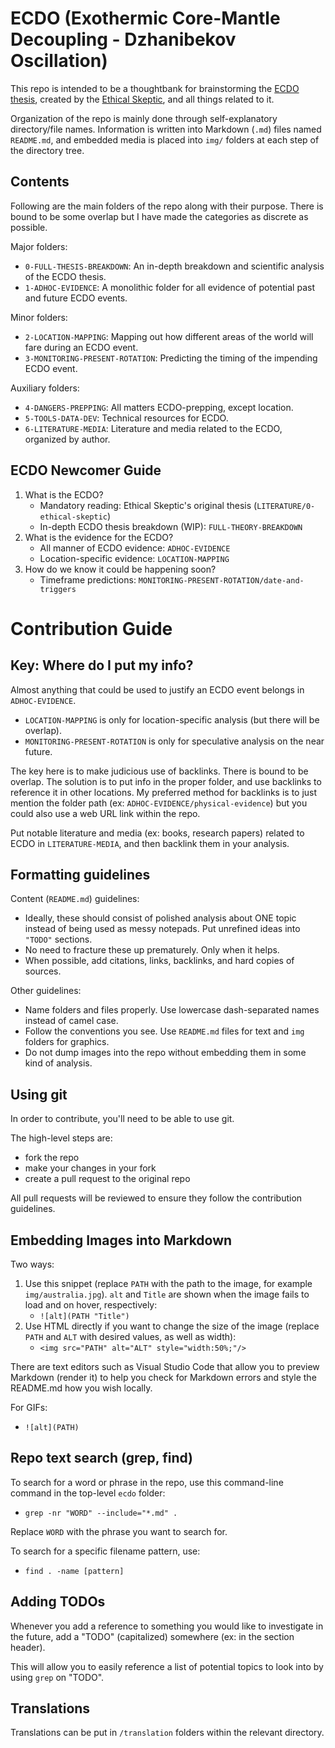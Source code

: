 # ECDO (Exothermic Core-Mantle Decoupling - Dzhanibekov Oscillation)

This repo is intended to be a thoughtbank for brainstorming the [ECDO thesis](https://theethicalskeptic.com/2024/05/23/master-exothermic-core-mantle-decoupling-dzhanibekov-oscillation-theory/), created by the [Ethical Skeptic](https://theethicalskeptic.com/), and all things related to it.

Organization of the repo is mainly done through self-explanatory directory/file names. Information is written into Markdown (`.md`) files named `README.md`, and embedded media is placed into `img/` folders at each step of the directory tree.

## Contents

Following are the main folders of the repo along with their purpose. There is bound to be some overlap but I have made the categories as discrete as possible.

Major folders:
- `0-FULL-THESIS-BREAKDOWN`: An in-depth breakdown and scientific analysis of the ECDO thesis.
- `1-ADHOC-EVIDENCE`: A monolithic folder for all evidence of potential past and future ECDO events.

Minor folders:
- `2-LOCATION-MAPPING`: Mapping out how different areas of the world will fare during an ECDO event.
- `3-MONITORING-PRESENT-ROTATION`: Predicting the timing of the impending ECDO event.

Auxiliary folders:
- `4-DANGERS-PREPPING`: All matters ECDO-prepping, except location.
- `5-TOOLS-DATA-DEV`: Technical resources for ECDO.
- `6-LITERATURE-MEDIA`: Literature and media related to the ECDO, organized by author. 

## ECDO Newcomer Guide

1. What is the ECDO?
	- Mandatory reading: Ethical Skeptic's original thesis (`LITERATURE/0-ethical-skeptic`)
	- In-depth ECDO thesis breakdown (WIP): `FULL-THEORY-BREAKDOWN`
2. What is the evidence for the ECDO?
	- All manner of ECDO evidence: `ADHOC-EVIDENCE`
	- Location-specific evidence: `LOCATION-MAPPING`
3. How do we know it could be happening soon?
	- Timeframe predictions: `MONITORING-PRESENT-ROTATION/date-and-triggers`

# Contribution Guide

## Key: Where do I put my info?

Almost anything that could be used to justify an ECDO event belongs in `ADHOC-EVIDENCE`.
- `LOCATION-MAPPING` is only for location-specific analysis (but there will be overlap).
- `MONITORING-PRESENT-ROTATION` is only for speculative analysis on the near future.

The key here is to make judicious use of backlinks. There is bound to be overlap. The solution is to put info in the proper folder, and use backlinks to reference it in other locations. My preferred method for backlinks is to just mention the folder path (ex: `ADHOC-EVIDENCE/physical-evidence`) but you could also use a web URL link within the repo.

Put notable literature and media (ex: books, research papers) related to ECDO in `LITERATURE-MEDIA`, and then backlink them in your analysis.

## Formatting guidelines

Content (`README.md`) guidelines:
- Ideally, these should consist of polished analysis about ONE topic instead of being used as messy notepads. Put unrefined ideas into `"TODO"` sections.
- No need to fracture these up prematurely. Only when it helps.
- When possible, add citations, links, backlinks, and hard copies of sources.

Other guidelines:
- Name folders and files properly. Use lowercase dash-separated names instead of camel case.
- Follow the conventions you see. Use `README.md` files for text and `img` folders for graphics.
- Do not dump images into the repo without embedding them in some kind of analysis.

## Using git

In order to contribute, you'll need to be able to use git.

The high-level steps are:
- fork the repo
- make your changes in your fork
- create a pull request to the original repo

All pull requests will be reviewed to ensure they follow the contribution guidelines.

## Embedding Images into Markdown

Two ways:
1. Use this snippet (replace `PATH` with the path to the image, for example `img/australia.jpg`). `alt` and `Title` are shown when the image fails to load and on hover, respectively:
	- `![alt](PATH "Title")`
2. Use HTML directly if you want to change the size of the image (replace `PATH` and `ALT` with desired values, as well as width):
	- `<img src="PATH" alt="ALT" style="width:50%;"/>`

There are text editors such as Visual Studio Code that allow you to preview Markdown (render it) to help you check for Markdown errors and style the README.md how you wish locally.

For GIFs:
- `![alt](PATH)`

## Repo text search (grep, find)

To search for a word or phrase in the repo, use this command-line command in the top-level `ecdo` folder:
- `grep -nr "WORD" --include="*.md" .`

Replace `WORD` with the phrase you want to search for.

To search for a specific filename pattern, use:
- `find . -name [pattern]`

## Adding TODOs

Whenever you add a reference to something you would like to investigate in the future, add a "TODO" (capitalized) somewhere (ex: in the section header).

This will allow you to easily reference a list of potential topics to look into by using `grep` on "TODO".

## Translations

Translations can be put in `/translation` folders within the relevant directory.
